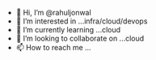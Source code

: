 - 👋 Hi, I’m @rahuljonwal
- 👀 I’m interested in ...infra/cloud/devops
- 🌱 I’m currently learning ...cloud
- 💞️ I’m looking to collaborate on ...cloud
- 📫 How to reach me ...

<!---
rahuljonwal/rahuljonwal is a ✨ special ✨ repository because its `README.md` (this file) appears on your GitHub profile.
You can click the Preview link to take a look at your changes.
--->
